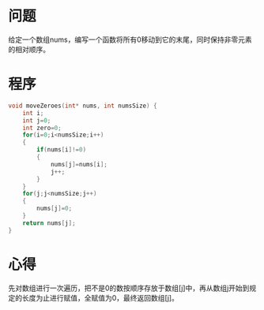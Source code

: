 # 问题
给定一个数组nums，编写一个函数将所有0移动到它的末尾，同时保持非零元素的相对顺序。

# 程序
```C
void moveZeroes(int* nums, int numsSize) {
    int i;
    int j=0;
    int zero=0;
    for(i=0;i<numsSize;i++)
    {
        if(nums[i]!=0)
        {
            nums[j]=nums[i];
            j++;
        }
    }
    for(j;j<numsSize;j++)
    {
        nums[j]=0;
    }
    return nums[j];
}
```
# 心得
先对数组进行一次遍历，把不是0的数按顺序存放于数组[j]中，再从数组j开始到规定的长度为止进行赋值，全赋值为0，最终返回数组[j]。